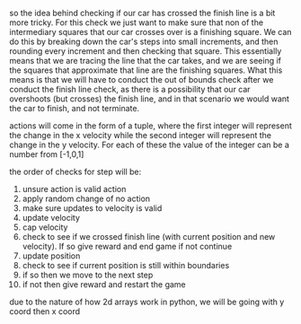 so the idea behind checking if our car has crossed the finish line is a bit more tricky. For this check we just want to make sure that non of the intermediary squares that our car crosses over is a finishing square. We can do this by breaking down the car's steps into small increments, and then rounding every increment and then checking that square. This essentially means that we are tracing the line that the car takes, and we are seeing if the squares that approximate that line are the finishing squares. What this means is that we will have to conduct the out of bounds check after we conduct the finish line check, as there is a possibility that our car overshoots (but crosses) the finish line, and in that scenario we would want the car to finish, and not terminate.

actions will come in the form of a tuple, where the first integer will represent the change in the x velocity while the second integer will represent the change in the y velocity. For each of these the value of the integer can be a number from [-1,0,1]

the order of checks for step will be: 
1. unsure action is valid action
2. apply random change of no action
3. make sure updates to velocity is valid
4. update velocity
5. cap velocity
6. check to see if we crossed finish line (with current position and new velocity). If so give reward and end game if not continue
7. update position
8. check to see if current position is still within boundaries
9. if so then we move to the next step
10. if not then give reward and restart the game

due to the nature of how 2d arrays work in python, we will be going with y coord then x coord
